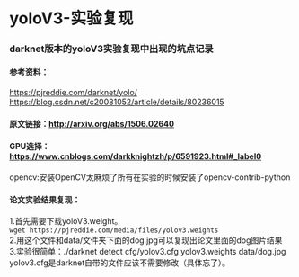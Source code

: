 # yoloV3-实验复现
### darknet版本的yoloV3实验复现中出现的坑点记录
#### 参考资料：
https://pjreddie.com/darknet/yolo/<br />
https://blog.csdn.net/c20081052/article/details/80236015<br />
#### 原文链接：http://arxiv.org/abs/1506.02640 <br />
#### GPU选择：https://www.cnblogs.com/darkknightzh/p/6591923.html#_label0<br />
opencv:安装OpenCV太麻烦了所有在实验的时候安装了opencv-contrib-python<br />
#### 论文实验结果复现：
   1.首先需要下载yoloV3.weight。<br />
   ```wget https://pjreddie.com/media/files/yolov3.weights```<br />
   2.用这个文件和data/文件夹下面的dog.jpg可以复现出论文里面的dog图片结果<br />
   3.实验很简单：./darknet detect cfg/yolov3.cfg yolov3.weights data/dog.jpg<br />
     yolov3.cfg是darknet自带的文件应该不需要修改（具体忘了）。<br />
